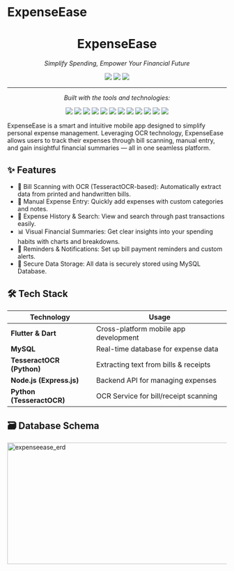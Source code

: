 # ExpenseEase
<h1 align="center">ExpenseEase</h1>
<p align="center"><i>Simplify Spending, Empower Your Financial Future</i></p>

<p align="center">
  <img src="https://img.shields.io/github/last-commit/Aasthik17/ExpenseEase?color=gray&label=last%20commit&style=flat-square">
  <img src="https://img.shields.io/badge/dart-54.0%25-blue?style=flat-square">
  <img src="https://img.shields.io/badge/languages-11-blue?style=flat-square">
</p>

---

<p align="center"><i>Built with the tools and technologies:</i></p>

<p align="center">
  <img src="https://img.shields.io/badge/JavaScript-F7DF1E?style=for-the-badge&logo=javascript&logoColor=black">
  <img src="https://img.shields.io/badge/Android-3DDC84?style=for-the-badge&logo=android&logoColor=white">
  <img src="https://img.shields.io/badge/Org-77AA99?style=for-the-badge&logo=org&logoColor=white">
  <img src="https://img.shields.io/badge/Gradle-02303A?style=for-the-badge&logo=gradle&logoColor=white">
  <img src="https://img.shields.io/badge/Dart-0175C2?style=for-the-badge&logo=dart&logoColor=white">
  <img src="https://img.shields.io/badge/C++-00599C?style=for-the-badge&logo=c%2B%2B&logoColor=white">
  <img src="https://img.shields.io/badge/XML-00599C?style=for-the-badge&logo=xml&logoColor=white">
  <img src="https://img.shields.io/badge/Flutter-02569B?style=for-the-badge&logo=flutter&logoColor=white">
  <img src="https://img.shields.io/badge/CMake-064F8C?style=for-the-badge&logo=cmake&logoColor=white">
  <img src="https://img.shields.io/badge/Python-3776AB?style=for-the-badge&logo=python&logoColor=white">
  <img src="https://img.shields.io/badge/Flutter-02569B?style=for-the-badge&logo=flutter&logoColor=white">
  <img src="https://img.shields.io/badge/YAML-CB171E?style=for-the-badge&logo=yaml&logoColor=white">
</p>


ExpenseEase is a smart and intuitive mobile app designed to simplify personal expense management. Leveraging OCR technology, ExpenseEase allows users to track their expenses through bill scanning, manual entry, and gain insightful financial summaries — all in one seamless platform.

## ✨ Features
- 📸 Bill Scanning with OCR (TesseractOCR-based): Automatically extract data from printed and handwritten bills.
- 📝 Manual Expense Entry: Quickly add expenses with custom categories and notes.
- 🧾 Expense History & Search: View and search through past transactions easily.
- 📊 Visual Financial Summaries: Get clear insights into your spending habits with charts and breakdowns.
- 🔔 Reminders & Notifications: Set up bill payment reminders and custom alerts.
- 🔐 Secure Data Storage: All data is securely stored using MySQL Database.

## 🛠️ Tech Stack
  | Technology                  | Usage                                 |
  | --------------------------- | ------------------------------------- |
  | **Flutter & Dart**          | Cross-platform mobile app development |
  | **MySQL**                   | Real-time database for expense data   |
  | **TesseractOCR (Python)**   | Extracting text from bills & receipts |
  | **Node.js (Express.js)**	  | Backend API for managing expenses     |
  | **Python (TesseractOCR)**	  | OCR Service for bill/receipt scanning |

## 🗃️ Database Schema
<img width="687" height="279" alt="expenseease_erd" src="https://github.com/user-attachments/assets/c633ccc7-4e17-4c59-a0d8-149cc471633f" />
